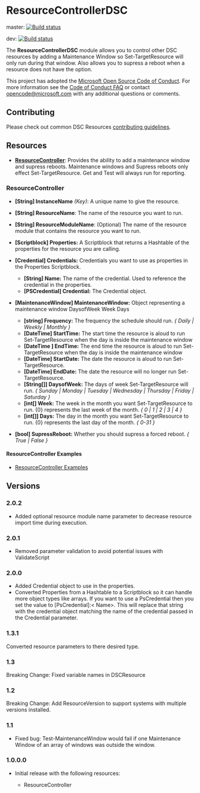 # ResourceControllerDSC

master: [![Build status](https://ci.appveyor.com/api/projects/status/qghpa6k5dfmc05i0/branch/master?svg=true)](https://ci.appveyor.com/project/mcollera/resourcecontrollerdsc/branch/master)

dev: [![Build status](https://ci.appveyor.com/api/projects/status/qghpa6k5dfmc05i0/branch/dev?svg=true)](https://ci.appveyor.com/project/mcollera/resourcecontrollerdsc/branch/dev)

The **ResourceControllerDSC** module allows you to control other DSC resources by adding a Maintenance Window so Set-TargetResource will only run during that window.
Also allows you to supress a reboot when a resource does not have the option.

This project has adopted the [Microsoft Open Source Code of Conduct](
  https://opensource.microsoft.com/codeofconduct/).
For more information see the [Code of Conduct FAQ](
  https://opensource.microsoft.com/codeofconduct/faq/)
or contact [opencode@microsoft.com](mailto:opencode@microsoft.com) with any additional questions
or comments.

## Contributing

Please check out common DSC Resources [contributing guidelines](
  https://github.com/PowerShell/DscResources/blob/master/CONTRIBUTING.md).

## Resources

* [**ResourceController**](#ResourceController): Provides the ability to add a maintenance window and supress reboots. Maintenance windows and Supress reboots only effect Set-TargetResource. Get and Test will always run for reporting.

### **ResourceController**

* **[String] InstanceName** _(Key)_: A unique name to give the resource.

* **[String] ResourceName**: The name of the resource you want to run.

* **[String] ResourceModuleName**: (Optional) The name of the resource module that contains the resource you want to run.

* **[Scriptblock] Properties:** A Scriptblock that returns a Hashtable of the properties for the resource you are calling.

* **[Credential] Credentials:** Credentials you want to use as properties in the Properties Scriptblock.
    * **[String] Name:** The name of the credential. Used to reference the credential in the properties.
    * **[PSCredential] Credential:** The Credential object.

* **[MaintenanceWindow] MaintenanceWindow:** Object representing a maintenance window
    DaysofWeek
    Week
    Days
    * **[string] Frequency:** The frequency the schedule should run. _{ Daily | Weekly | Monthly }_
    * **[DateTime] StartTime:** The start time the resource is aloud to run Set-TargetResource when the day is inside the maintenance window
    * **[DateTime ] EndTime:** The end time the resource is aloud to run Set-TargetResource when the day is inside the maintenance window
    * **[DateTime] StartDate:** The date the resource is aloud to run Set-TargetResource.
    * **[DateTime] EndDate:** The date the resource will no longer run Set-TargetResource.
    * **[String[]] DaysofWeek:** The days of week Set-TargetResource will run. _{ Sunday | Monday | Tuesday | Wednesday | Thursday | Friday | Saturday }_
    * **[int[] Week:** The week in the month you want Set-TargetResource to run. {0} represents the last week of the month. _{ 0 | 1 | 2 | 3 | 4 }_
    * **[int[]] Days:** The day in the month you want Set-TargetResource to run. {0} represents the last day of the month. _{ 0-31 }_

* **[bool] SupressReboot:** Whether you should supress a forced reboot. _{ True | False }_

#### ResourceController Examples

* [ResourceController Examples](
  https://github.com/mcollera/ResourceControllerDsc/blob/master/Examples/ResourceController_Examples.ps1)

## Versions
### 2.0.2
  * Added optional resource module name parameter to decrease resource import time during execution.

### 2.0.1
  * Removed parameter validation to avoid potential issues with ValidateScript

### 2.0.0
  * Added Credential object to use in the properties.
  * Converted Properties from a Hashtable to a Scriptblock so it can handle more object types like arrays. If     you want to use a PsCredential then you set the value to [PsCredential]:< Name>. This will replace that        string with the credential object matching the name of the credential passed in the Credential parameter.

### 1.3.1
  Converted resource parameters to there desired type.

### 1.3
  Breaking Change: Fixed variable names in DSCResource

### 1.2
  Breaking Change: Add ResourceVersion to support systems with multiple versions installed.

### 1.1

* Fixed bug: Test-MaintenanceWindow would fail if one Maintenance Window of an array of windows was outside the window.

### 1.0.0.0

* Initial release with the following resources:

  * ResourceController
